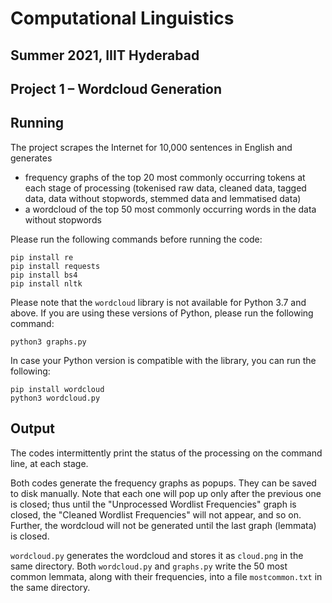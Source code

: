 # Computational Linguistics
## Summer 2021, IIIT Hyderabad
## Project 1 – Wordcloud Generation

## Running
The project scrapes the Internet for 10,000 sentences in English and generates

* frequency graphs of the top 20 most commonly occurring tokens at each stage of processing (tokenised raw data, cleaned data, tagged data, data without stopwords, stemmed data and lemmatised data)
* a wordcloud of the top 50 most commonly occurring words in the data without stopwords  

Please run the following commands before running the code:

    pip install re
    pip install requests
    pip install bs4
    pip install nltk
    
Please note that the `wordcloud` library is not available for Python 3.7 and above. If you are using these versions of Python, please run the following command:

    python3 graphs.py

In case your Python version is compatible with the library, you can run the following:
    
    pip install wordcloud
    python3 wordcloud.py

## Output
The codes intermittently print the status of the processing on the command line, at each stage.

Both codes generate the frequency graphs as popups. They can be saved to disk manually. Note that each one will pop up only after the previous one is closed; thus until the "Unprocessed Wordlist Frequencies" graph is closed, the "Cleaned Wordlist Frequencies" will not appear, and so on. Further, the wordcloud will not be generated until the last graph (lemmata) is closed.

`wordcloud.py` generates the wordcloud and stores it as `cloud.png` in the same directory.
Both `wordcloud.py` and `graphs.py` write the 50 most common lemmata, along with their frequencies, into a file `mostcommon.txt` in the same directory.
